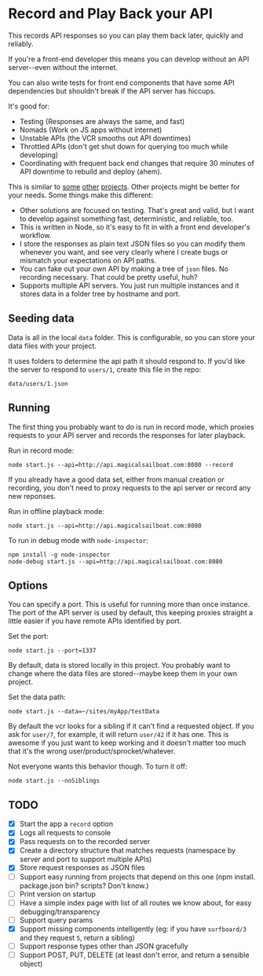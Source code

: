 # Record and Play Back your API

This records API responses so you can play them back later, quickly and reliably.

If you're a front-end developer this means you can develop without an API server--even without the internet.

You can also write tests for front end components that have some API dependencies but shouldn't break if the API server has hiccups.

It's good for:

* Testing (Responses are always the same, and fast)
* Nomads (Work on JS apps without internet)
* Unstable APIs (the VCR smooths out API downtimes)
* Throttled APIs (don't get shut down for querying too much while developing)
* Coordinating with frequent back end changes that require 30 minutes of API downtime to rebuild and deploy (ahem).

This is similar to [some](https://github.com/vcr/vcr) [other](http://www.mock-server.com/) [projects](https://github.com/assaf/node-replay). Other projects might be better for your needs. Some things make this different:
* Other solutions are focused on testing. That's great and valid, but I want to develop against something fast, deterministic, and reliable, too.
* This is written in Node, so it's easy to fit in with a front end developer's workflow.
* I store the responses as plain text JSON files so you can modify them whenever you want, and see very clearly where I create bugs or mismatch your expectations on API paths.
* You can fake out your own API by making a tree of `json` files. No recording necessary. That could be pretty useful, huh?
* Supports multiple API servers. You just run multiple instances and it stores data in a folder tree by hostname and port.


## Seeding data

Data is all in the local `data` folder. This is configurable, so you can store your data files with your project.

It uses folders to determine the api path it should respond to. If you'd like the server to respond to `users/1`, create this file in the repo:

    data/users/1.json


## Running

The first thing you probably want to do is run in record mode, which proxies requests to your API server and records the responses for later playback.

Run in record mode:

    node start.js --api=http://api.magicalsailboat.com:8080 --record

If you already have a good data set, either from manual creation or recording, you don't need to proxy requests to the api server or record any new reponses.

Run in offline playback mode:

    node start.js --api=http://api.magicalsailboat.com:8080

To run in debug mode with `node-inspector`:

    npm install -g node-inspector
    node-debug start.js --api=http://api.magicalsailboat.com:8080

## Options

You can specify a port. This is useful for running more than once instance. The port of the API server is used by default, this keeping proxies straight a little easier if you have remote APIs identified by port.

Set the port:

    node start.js --port=1337

By default, data is stored locally in this project. You probably want to change where the data files are stored--maybe keep them in your own project.

Set the data path:

    node start.js --data=~/sites/myApp/testData

By default the vcr looks for a sibling if it can't find a requested object. If you ask for `user/7`, for example, it will return `user/42` if it has one.
This is awesome if you just want to keep working and it doesn't matter too much that it's the wrong user/product/sprocket/whatever.

Not everyone wants this behavior though. To turn it off:

    node start.js --noSiblings


## TODO

- [x] Start the app a `record` option
- [x] Logs all requests to console
- [x] Pass requests on to the recorded server
- [x] Create a directory structure that matches requests (namespace by server and port to support multiple APIs)
- [x] Store request responses as JSON files
- [ ] Support easy running from projects that depend on this one (npm install. package.json bin? scripts? Don't know.)
- [ ] Print version on startup
- [ ] Have a simple index page with list of all routes we know about, for easy debugging/transparency
- [ ] Support query params
- [x] Support missing components intelligently (eg: if you have `surfboard/3` and they request `5`, return a sibling)
- [ ] Support response types other than JSON gracefully
- [ ] Support POST, PUT, DELETE (at least don't error, and return a sensible object)